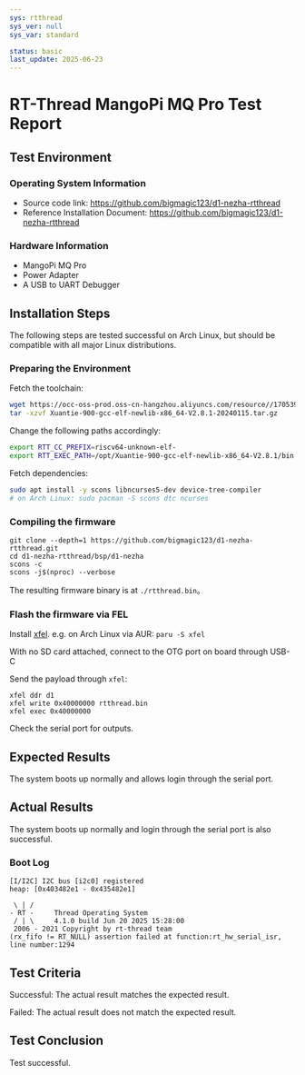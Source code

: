 ```yaml
---
sys: rtthread
sys_ver: null
sys_var: standard

status: basic
last_update: 2025-06-23
---
```


# RT-Thread MangoPi MQ Pro Test Report

## Test Environment

### Operating System Information

- Source code link: https://github.com/bigmagic123/d1-nezha-rtthread
- Reference Installation Document: https://github.com/bigmagic123/d1-nezha-rtthread

### Hardware Information

- MangoPi MQ Pro
- Power Adapter
- A USB to UART Debugger

## Installation Steps

The following steps are tested successful on Arch Linux, but should be compatible with all major Linux distributions.

### Preparing the Environment

Fetch the toolchain:
```bash
wget https://occ-oss-prod.oss-cn-hangzhou.aliyuncs.com/resource//1705395512373/Xuantie-900-gcc-elf-newlib-x86_64-V2.8.1-20240115.tar.gz
tar -xzvf Xuantie-900-gcc-elf-newlib-x86_64-V2.8.1-20240115.tar.gz
```

Change the following paths accordingly:
```bash
export RTT_CC_PREFIX=riscv64-unknown-elf-
export RTT_EXEC_PATH=/opt/Xuantie-900-gcc-elf-newlib-x86_64-V2.8.1/bin
```

Fetch dependencies:
```bash
sudo apt install -y scons libncurses5-dev device-tree-compiler
# on Arch Linux: sudo pacman -S scons dtc ncurses
```

### Compiling the firmware

```shell
git clone --depth=1 https://github.com/bigmagic123/d1-nezha-rtthread.git
cd d1-nezha-rtthread/bsp/d1-nezha
scons -c
scons -j$(nproc) --verbose
```

The resulting firmware binary is at `./rtthread.bin`。

### Flash the firmware via FEL

Install [xfel](https://github.com/xboot/xfel). e.g. on Arch Linux via AUR: `paru -S xfel`

With no SD card attached, connect to the OTG port on board through USB-C

Send the payload through `xfel`:

```shell
xfel ddr d1
xfel write 0x40000000 rtthread.bin
xfel exec 0x40000000
```

Check the serial port for outputs.

## Expected Results

The system boots up normally and allows login through the serial port.

## Actual Results

The system boots up normally and login through the serial port is also successful.

### Boot Log

```log
[I/I2C] I2C bus [i2c0] registered
heap: [0x403482e1 - 0x435482e1]

 \ | /
- RT -     Thread Operating System
 / | \     4.1.0 build Jun 20 2025 15:28:00
 2006 - 2021 Copyright by rt-thread team
(rx_fifo != RT_NULL) assertion failed at function:rt_hw_serial_isr, line number:1294

```

## Test Criteria

Successful: The actual result matches the expected result.

Failed: The actual result does not match the expected result.

## Test Conclusion

Test successful.

